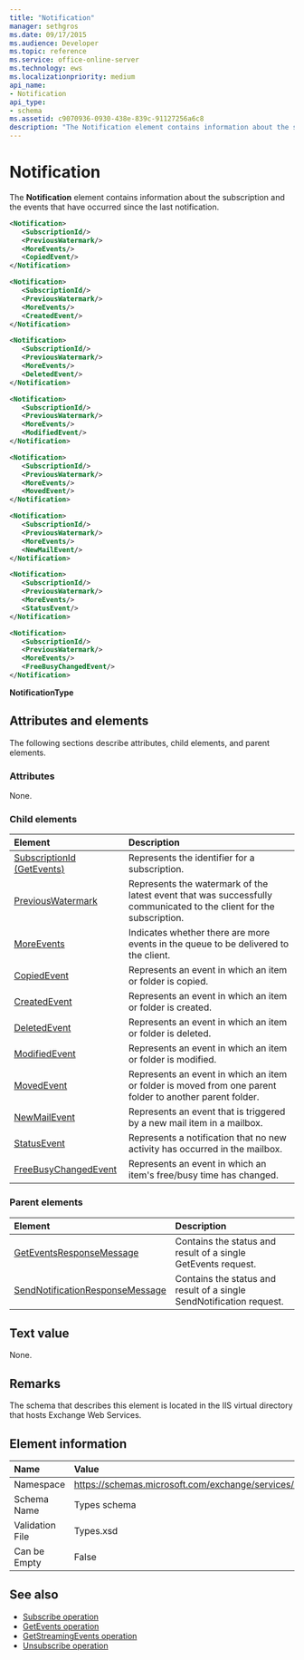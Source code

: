 ```yaml
---
title: "Notification"
manager: sethgros
ms.date: 09/17/2015
ms.audience: Developer
ms.topic: reference
ms.service: office-online-server
ms.technology: ews
ms.localizationpriority: medium
api_name:
- Notification
api_type:
- schema
ms.assetid: c9070936-0930-438e-839c-91127256a6c8
description: "The Notification element contains information about the subscription and the events that have occurred since the last notification."
---
```


# Notification

The **Notification** element contains information about the subscription and the events that have occurred since the last notification. 
  
```xml
<Notification>
   <SubscriptionId/>
   <PreviousWatermark/>
   <MoreEvents/>
   <CopiedEvent/>
</Notification>
```

```xml
<Notification>
   <SubscriptionId/>
   <PreviousWatermark/>
   <MoreEvents/>
   <CreatedEvent/>
</Notification>
```

```xml
<Notification>
   <SubscriptionId/>
   <PreviousWatermark/>
   <MoreEvents/>
   <DeletedEvent/>
</Notification>
```

```xml
<Notification>
   <SubscriptionId/>
   <PreviousWatermark/>
   <MoreEvents/>
   <ModifiedEvent/>
</Notification>
```

```xml
<Notification>
   <SubscriptionId/>
   <PreviousWatermark/>
   <MoreEvents/>
   <MovedEvent/>
</Notification>
```

```xml
<Notification>
   <SubscriptionId/>
   <PreviousWatermark/>
   <MoreEvents/>
   <NewMailEvent/>
</Notification>
```

```xml
<Notification>
   <SubscriptionId/>
   <PreviousWatermark/>
   <MoreEvents/>
   <StatusEvent/>
</Notification>
```

```xml
<Notification>
   <SubscriptionId/>
   <PreviousWatermark/>
   <MoreEvents/>
   <FreeBusyChangedEvent/>
</Notification>
```

**NotificationType**

## Attributes and elements

The following sections describe attributes, child elements, and parent elements.
  
### Attributes

None.
  
### Child elements

|**Element**|**Description**|
|:-----|:-----|
|[SubscriptionId (GetEvents)](subscriptionid-getevents.md) <br/> |Represents the identifier for a subscription.  <br/> |
|[PreviousWatermark](previouswatermark.md) <br/> |Represents the watermark of the latest event that was successfully communicated to the client for the subscription.  <br/> |
|[MoreEvents](moreevents.md) <br/> |Indicates whether there are more events in the queue to be delivered to the client.  <br/> |
|[CopiedEvent](copiedevent.md) <br/> |Represents an event in which an item or folder is copied.  <br/> |
|[CreatedEvent](createdevent.md) <br/> |Represents an event in which an item or folder is created.  <br/> |
|[DeletedEvent](deletedevent.md) <br/> |Represents an event in which an item or folder is deleted.  <br/> |
|[ModifiedEvent](modifiedevent.md) <br/> |Represents an event in which an item or folder is modified.  <br/> |
|[MovedEvent](movedevent.md) <br/> |Represents an event in which an item or folder is moved from one parent folder to another parent folder.  <br/> |
|[NewMailEvent](newmailevent.md) <br/> |Represents an event that is triggered by a new mail item in a mailbox.  <br/> |
|[StatusEvent](statusevent.md) <br/> |Represents a notification that no new activity has occurred in the mailbox.  <br/> |
|[FreeBusyChangedEvent](freebusychangedevent.md) <br/> |Represents an event in which an item's free/busy time has changed.  <br/> |
   
### Parent elements

|**Element**|**Description**|
|:-----|:-----|
|[GetEventsResponseMessage](geteventsresponsemessage.md) <br/> |Contains the status and result of a single GetEvents request.  <br/> |
|[SendNotificationResponseMessage](sendnotificationresponsemessage.md) <br/> |Contains the status and result of a single SendNotification request.  <br/> |
   
## Text value

None.
  
## Remarks

The schema that describes this element is located in the IIS virtual directory that hosts Exchange Web Services.
  
## Element information

|**Name**|**Value**|
|:-----|:-----|
|Namespace  <br/> |https://schemas.microsoft.com/exchange/services/2006/types  <br/> |
|Schema Name  <br/> |Types schema  <br/> |
|Validation File  <br/> |Types.xsd  <br/> |
|Can be Empty  <br/> |False  <br/> |
   
## See also

- [Subscribe operation](subscribe-operation.md) 
- [GetEvents operation](getevents-operation.md) 
- [GetStreamingEvents operation](getstreamingevents-operation.md) 
- [Unsubscribe operation](unsubscribe-operation.md)

